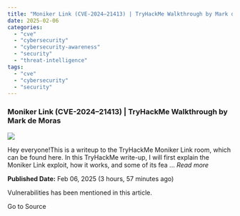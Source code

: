 ```yaml
---
title: "Moniker Link (CVE-2024–21413) | TryHackMe Walkthrough by Mark de Moras"
date: 2025-02-06
categories: 
  - "cve"
  - "cybersecurity"
  - "cybersecurity-awareness"
  - "security"
  - "threat-intelligence"
tags: 
  - "cve"
  - "cybersecurity"
  - "security"
---
```


### Moniker Link (CVE-2024–21413) | TryHackMe Walkthrough by Mark de Moras

![](https://upload.cvefeed.io/news/28299/thumbnail.jpg)

Hey everyone!This is a writeup to the TryHackMe Moniker Link room, which can be found here. In this TryHackMe write-up, I will first explain the Moniker Link exploit, how it works, and some of its fea ... _Read more_

**Published Date:** Feb 06, 2025 (3 hours, 57 minutes ago)

Vulnerabilities has been mentioned in this article.

Go to Source
